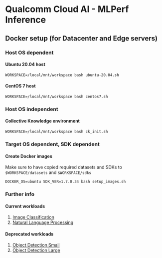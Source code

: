 # Qualcomm Cloud AI - MLPerf Inference

## Docker setup (for Datacenter and Edge servers)

### Host OS dependent

#### Ubuntu 20.04 host
```
WORKSPACE=/local/mnt/workspace bash ubuntu-20.04.sh
```

#### CentOS 7 host
```
WORKSPACE=/local/mnt/workspace bash centos7.sh
```

### Host OS independent

#### Collective Knowledge environment
```
WORKSPACE=/local/mnt/workspace bash ck_init.sh
```

### Target OS dependent, SDK dependent

#### Create Docker images
Make sure to have copied required datasets and SDKs to `$WORKSPACE/datasets` and `$WORKSPACE/sdks`
```
DOCKER_OS=ubuntu SDK_VER=1.7.0.34 bash setup_images.sh
```

### Further info

#### Current workloads

1. [Image Classification](https://github.com/krai/ck-qaic/tree/main/docker/resnet50)
1. [Natural Language Processing](https://github.com/krai/ck-qaic/blob/main/docker/bert/README.md)

#### Deprecated workloads

1. [Object Detection Small](https://github.com/krai/ck-qaic/tree/main/docker/ssd-mobilenet)
1. [Object Detection Large](https://github.com/krai/ck-qaic/tree/main/docker/ssd-resnet34)
